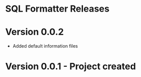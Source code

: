 # SQL Formatter Releases

# Version 0.0.2

- Added default information files

# Version 0.0.1 - Project created

